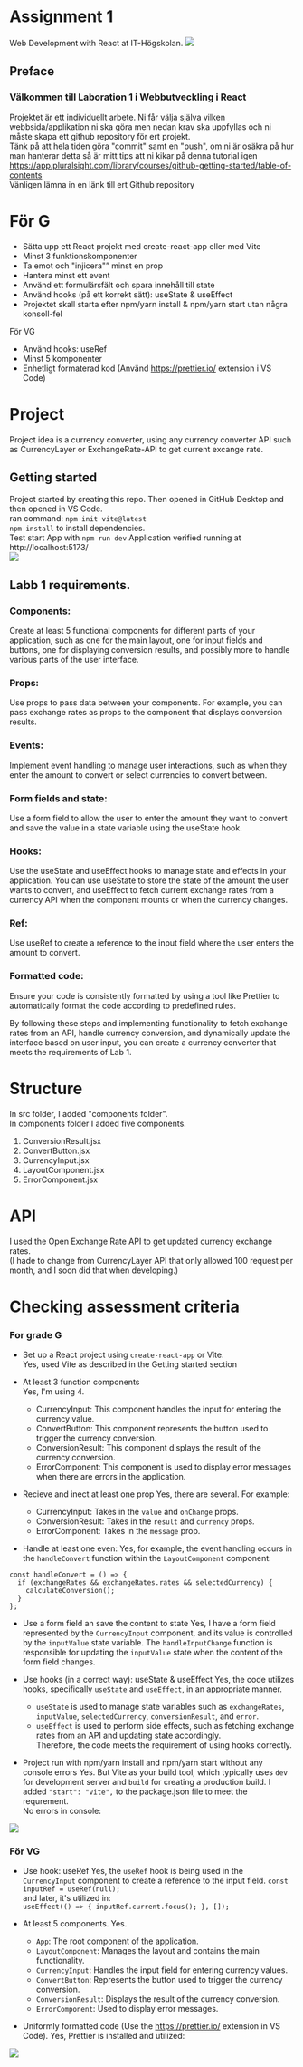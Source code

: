 # Assignment 1 
Web Development with React at IT-Högskolan.
<img src="./readmefiles/vite-react.jpg">
## Preface
### Välkommen till Laboration 1 i Webbutveckling i React
Projektet är ett individuellt arbete.
Ni får välja själva vilken webbsida/applikation ni ska göra men nedan krav ska uppfyllas och ni måste skapa ett github repository för ert projekt.  
Tänk på att hela tiden göra "commit" samt en "push", om ni är osäkra på hur man hanterar detta så är mitt tips att ni kikar på denna tutorial igen https://app.pluralsight.com/library/courses/github-getting-started/table-of-contents  
Vänligen lämna in en länk till ert Github repository

# För G
* Sätta upp ett React projekt med create-react-app eller med Vite
* Minst 3 funktionskomponenter
* Ta emot och "injicera"” minst en prop
* Hantera minst ett event
* Använd ett formulärsfält och spara innehåll till state
* Använd hooks (på ett korrekt sätt): useState & useEffect
* Projektet skall starta efter npm/yarn install & npm/yarn start utan några konsoll-fel

För VG
* Använd hooks: useRef
* Minst 5 komponenter
* Enhetligt formaterad kod (Använd https://prettier.io/ extension i VS Code)

# Project
Project idea is a currency converter, using any currency converter API such as CurrencyLayer or ExchangeRate-API to get current excange rate.

## Getting started
Project started by creating this repo. Then opened in GitHub Desktop and then opened in VS Code.  
ran command: `npm init vite@latest`  
`npm install` to install dependencies.  
Test start App with `npm run dev`
Application verified running at http://localhost:5173/  
<img src="./readmefiles/vite-react.jpg">

## Labb 1 requirements.

### Components:
Create at least 5 functional components for different parts of your application, such as one for the main layout, one for input fields and buttons, one for displaying conversion results, and possibly more to handle various parts of the user interface.

### Props:
Use props to pass data between your components. For example, you can pass exchange rates as props to the component that displays conversion results.

### Events:
Implement event handling to manage user interactions, such as when they enter the amount to convert or select currencies to convert between.

### Form fields and state:
Use a form field to allow the user to enter the amount they want to convert and save the value in a state variable using the useState hook.

### Hooks:
Use the useState and useEffect hooks to manage state and effects in your application. You can use useState to store the state of the amount the user wants to convert, and useEffect to fetch current exchange rates from a currency API when the component mounts or when the currency changes.

### Ref:
Use useRef to create a reference to the input field where the user enters the amount to convert.

### Formatted code:
Ensure your code is consistently formatted by using a tool like Prettier to automatically format the code according to predefined rules.

By following these steps and implementing functionality to fetch exchange rates from an API, handle currency conversion, and dynamically update the interface based on user input, you can create a currency converter that meets the requirements of Lab 1.

# Structure
In src folder, I added "components folder".  
In components folder I added five components.  
1. ConversionResult.jsx
2. ConvertButton.jsx
3. CurrencyInput.jsx
4. LayoutComponent.jsx
5. ErrorComponent.jsx

# API
I used the Open Exchange Rate API to get updated currency exchange rates.  
(I hade to change from CurrencyLayer API that only allowed 100 request per month, and I soon did that when developing.)

# Checking assessment criteria

### For grade G
* Set up a React project using `create-react-app` or Vite.  
Yes, used Vite as described in the Getting started section

* At least 3 function components  
Yes, I'm using 4.
    - CurrencyInput: This component handles the input for entering the currency value.
    - ConvertButton: This component represents the button used to trigger the currency conversion.
    - ConversionResult: This component displays the result of the currency conversion.
    - ErrorComponent: This component is used to display error messages when there are errors in the application.

* Recieve and inect at least one prop
Yes, there are several. For example:  
    - CurrencyInput: Takes in the `value` and `onChange` props.
    - ConversionResult: Takes in the `result` and `currency` props.
    - ErrorComponent: Takes in the `message` prop.

* Handle at least one even:
Yes, for example, the event handling occurs in the `handleConvert` function within the `LayoutComponent` component:
```
const handleConvert = () => {
  if (exchangeRates && exchangeRates.rates && selectedCurrency) {
    calculateConversion();
  }
};
```

* Use a form field an save the content to state
Yes, I have a form field represented by the `CurrencyInput` component, and its value is controlled by the `inputValue` state variable. The `handleInputChange` function is responsible for updating the `inputValue` state when the content of the form field changes.  

* Use hooks (in a correct way): useState & useEffect
Yes, the code utilizes hooks, specifically `useState` and `useEffect`, in an appropriate manner.
    - `useState` is used to manage state variables such as `exchangeRates`, `inputValue`, `selectedCurrency`, `conversionResult`, and `error`.
    - `useEffect` is used to perform side effects, such as fetching exchange rates from an API and updating state accordingly.  
Therefore, the code meets the requirement of using hooks correctly.

* Project run with npm/yarn install and npm/yarn start without any console errors
Yes. But Vite as your build tool, which typically uses `dev` for development server and `build` for creating a production build.
I added `"start": "vite",` to the package.json file to meet the requrement.  
No errors in console:  
<img src="./readmefiles/clean-console.jpg">

### För VG

* Use hook: useRef
Yes, the `useRef` hook is being used in the `CurrencyInput` component to create a reference to the input field. 
`const inputRef = useRef(null);`  
and later, it's utilized in:  
`useEffect(() => { inputRef.current.focus(); }, []);`

* At least 5 components.
Yes.
    - `App`: The root component of the application.
    - `LayoutComponent`: Manages the layout and contains the main functionality.
    - `CurrencyInput`: Handles the input field for entering currency values.
    - `ConvertButton`: Represents the button used to trigger the currency conversion.
    - `ConversionResult`: Displays the result of the currency conversion.
    - `ErrorComponent`: Used to display error messages.

* Uniformly formatted code (Use the https://prettier.io/ extension in VS Code).
Yes, Prettier is installed and utilized:  
<img src="./readmefiles/prettier.jpg">